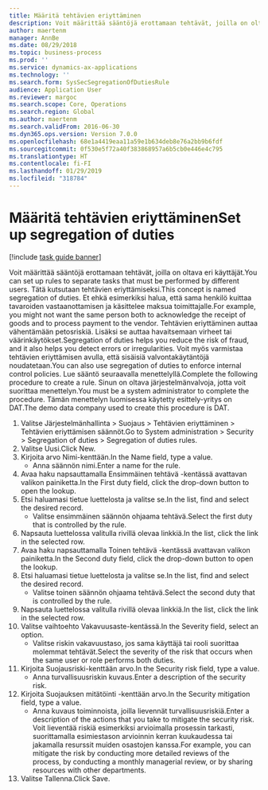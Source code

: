 ```yaml
---
title: Määritä tehtävien eriyttäminen
description: Voit määrittää sääntöjä erottamaan tehtävät, joilla on oltava eri käyttäjät.
author: maertenm
manager: AnnBe
ms.date: 08/29/2018
ms.topic: business-process
ms.prod: ''
ms.service: dynamics-ax-applications
ms.technology: ''
ms.search.form: SysSecSegregationOfDutiesRule
audience: Application User
ms.reviewer: margoc
ms.search.scope: Core, Operations
ms.search.region: Global
ms.author: maertenm
ms.search.validFrom: 2016-06-30
ms.dyn365.ops.version: Version 7.0.0
ms.openlocfilehash: 68e1a4419eaa11a59e1b634deb8e76a2bb9b6fdf
ms.sourcegitcommit: 0f530e5f72a40f383868957a6b5cb0e446e4c795
ms.translationtype: HT
ms.contentlocale: fi-FI
ms.lasthandoff: 01/29/2019
ms.locfileid: "318784"
---
```

# <a name="set-up-segregation-of-duties"></a><span data-ttu-id="e8110-103">Määritä tehtävien eriyttäminen</span><span class="sxs-lookup"><span data-stu-id="e8110-103">Set up segregation of duties</span></span>

[!include [task guide banner](../../includes/task-guide-banner.md)]

<span data-ttu-id="e8110-104">Voit määrittää sääntöjä erottamaan tehtävät, joilla on oltava eri käyttäjät.</span><span class="sxs-lookup"><span data-stu-id="e8110-104">You can set up rules to separate tasks that must be performed by different users.</span></span> <span data-ttu-id="e8110-105">Tätä kutsutaan tehtävien eriyttämiseksi.</span><span class="sxs-lookup"><span data-stu-id="e8110-105">This concept is named segregation of duties.</span></span> <span data-ttu-id="e8110-106">Et ehkä esimerkiksi halua, että sama henkilö kuittaa tavaroiden vastaanottamisen ja käsittelee maksua toimittajalle.</span><span class="sxs-lookup"><span data-stu-id="e8110-106">For example, you might not want the same person both to acknowledge the receipt of goods and to process payment to the vendor.</span></span> <span data-ttu-id="e8110-107">Tehtävien eriyttäminen auttaa vähentämään petosriskiä. Lisäksi se auttaa havaitsemaan virheet tai väärinkäytökset.</span><span class="sxs-lookup"><span data-stu-id="e8110-107">Segregation of duties helps you reduce the risk of fraud, and it also helps you detect errors or irregularities.</span></span> <span data-ttu-id="e8110-108">Voit myös varmistaa tehtävien eriyttämisen avulla, että sisäisiä valvontakäytäntöjä noudatetaan.</span><span class="sxs-lookup"><span data-stu-id="e8110-108">You can also use segregation of duties to enforce internal control policies.</span></span> <span data-ttu-id="e8110-109">Lue sääntö seuraavalla menettelyllä.</span><span class="sxs-lookup"><span data-stu-id="e8110-109">Complete the following procedure to create a rule.</span></span> <span data-ttu-id="e8110-110">Sinun on oltava järjestelmänvalvoja, jotta voit suorittaa menettelyn.</span><span class="sxs-lookup"><span data-stu-id="e8110-110">You must be a system administrator to complete the procedure.</span></span> <span data-ttu-id="e8110-111">Tämän menettelyn luomisessa käytetty esittely-yritys on DAT.</span><span class="sxs-lookup"><span data-stu-id="e8110-111">The demo data company used to create this procedure is DAT.</span></span> 

1. <span data-ttu-id="e8110-112">Valitse Järjestelmänhallinta > Suojaus > Tehtävien eriyttäminen > Tehtävien eriyttämisen säännöt.</span><span class="sxs-lookup"><span data-stu-id="e8110-112">Go to System administration > Security > Segregation of duties > Segregation of duties rules.</span></span>
2. <span data-ttu-id="e8110-113">Valitse Uusi.</span><span class="sxs-lookup"><span data-stu-id="e8110-113">Click New.</span></span>
3. <span data-ttu-id="e8110-114">Kirjoita arvo Nimi-kenttään.</span><span class="sxs-lookup"><span data-stu-id="e8110-114">In the Name field, type a value.</span></span>
    * <span data-ttu-id="e8110-115">Anna säännön nimi.</span><span class="sxs-lookup"><span data-stu-id="e8110-115">Enter a name for the rule.</span></span>  
4. <span data-ttu-id="e8110-116">Avaa haku napsauttamalla Ensimmäinen tehtävä -kentässä avattavan valikon painiketta.</span><span class="sxs-lookup"><span data-stu-id="e8110-116">In the First duty field, click the drop-down button to open the lookup.</span></span>
5. <span data-ttu-id="e8110-117">Etsi haluamasi tietue luettelosta ja valitse se.</span><span class="sxs-lookup"><span data-stu-id="e8110-117">In the list, find and select the desired record.</span></span>
    * <span data-ttu-id="e8110-118">Valitse ensimmäinen säännön ohjaama tehtävä.</span><span class="sxs-lookup"><span data-stu-id="e8110-118">Select the first duty that is controlled by the rule.</span></span>  
6. <span data-ttu-id="e8110-119">Napsauta luettelossa valitulla rivillä olevaa linkkiä.</span><span class="sxs-lookup"><span data-stu-id="e8110-119">In the list, click the link in the selected row.</span></span>
7. <span data-ttu-id="e8110-120">Avaa haku napsauttamalla Toinen tehtävä -kentässä avattavan valikon painiketta.</span><span class="sxs-lookup"><span data-stu-id="e8110-120">In the Second duty field, click the drop-down button to open the lookup.</span></span>
8. <span data-ttu-id="e8110-121">Etsi haluamasi tietue luettelosta ja valitse se.</span><span class="sxs-lookup"><span data-stu-id="e8110-121">In the list, find and select the desired record.</span></span>
    * <span data-ttu-id="e8110-122">Valitse toinen säännön ohjaama tehtävä.</span><span class="sxs-lookup"><span data-stu-id="e8110-122">Select the second duty that is controlled by the rule.</span></span>  
9. <span data-ttu-id="e8110-123">Napsauta luettelossa valitulla rivillä olevaa linkkiä.</span><span class="sxs-lookup"><span data-stu-id="e8110-123">In the list, click the link in the selected row.</span></span>
10. <span data-ttu-id="e8110-124">Valitse vaihtoehto Vakavuusaste-kentässä.</span><span class="sxs-lookup"><span data-stu-id="e8110-124">In the Severity field, select an option.</span></span>
    * <span data-ttu-id="e8110-125">Valitse riskin vakavuustaso, jos sama käyttäjä tai rooli suorittaa molemmat tehtävät.</span><span class="sxs-lookup"><span data-stu-id="e8110-125">Select the severity of the risk that occurs when the same user or role performs both duties.</span></span>  
11. <span data-ttu-id="e8110-126">Kirjoita Suojausriski-kenttään arvo.</span><span class="sxs-lookup"><span data-stu-id="e8110-126">In the Security risk field, type a value.</span></span>
    * <span data-ttu-id="e8110-127">Anna turvallisuusriskin kuvaus.</span><span class="sxs-lookup"><span data-stu-id="e8110-127">Enter a description of the security risk.</span></span>  
12. <span data-ttu-id="e8110-128">Kirjoita Suojauksen mitätöinti -kenttään arvo.</span><span class="sxs-lookup"><span data-stu-id="e8110-128">In the Security mitigation field, type a value.</span></span>
    * <span data-ttu-id="e8110-129">Anna kuvaus toiminnoista, joilla lievennät turvallisuusriskiä.</span><span class="sxs-lookup"><span data-stu-id="e8110-129">Enter a description of the actions that you take to mitigate the security risk.</span></span> <span data-ttu-id="e8110-130">Voit lieventää riskiä esimerkiksi arvioimalla prosessin tarkasti, suorittamalla esimiestason arvioinnin kerran kuukaudessa tai jakamalla resurssit muiden osastojen kanssa.</span><span class="sxs-lookup"><span data-stu-id="e8110-130">For example, you can mitigate the risk by conducting more detailed reviews of the process, by conducting a monthly managerial review, or by sharing resources with other departments.</span></span>  
13. <span data-ttu-id="e8110-131">Valitse Tallenna.</span><span class="sxs-lookup"><span data-stu-id="e8110-131">Click Save.</span></span>


